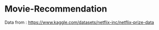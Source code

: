 # Movie-Recommendation

Data from : https://www.kaggle.com/datasets/netflix-inc/netflix-prize-data 
